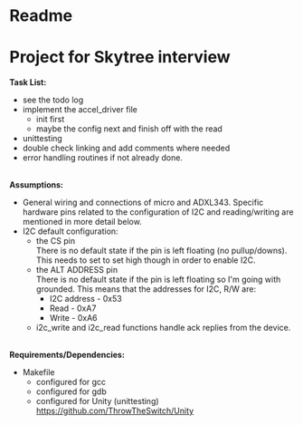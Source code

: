 # Readme

# Project for Skytree interview

**Task List:**
- see the todo log
- implement the accel_driver file
    - init first
    - maybe the config next and finish off with the read
- unittesting
- double check linking and add comments where needed
- error handling routines if not already done.

\
**Assumptions:**
- General wiring and connections of micro and ADXL343. Specific hardware pins related to the 
    configuration of I2C and reading/writing are mentioned in more detail below.
- I2C default configuration:
    - the CS pin \
        There is no default state if the pin is left floating (no pullup/downs). This needs to 
        set to set high though in order to enable I2C.
    - the ALT ADDRESS pin \
        There is no default state if the pin is left floating so I'm going with grounded. This
        means that the addresses for I2C, R/W are:
        - I2C address - 0x53
        - Read - 0xA7
        - Write - 0xA6
    - i2c_write and i2c_read functions handle ack replies from the device.


\
**Requirements/Dependencies:**
- Makefile
    - configured for gcc
    - configured for gdb
    - configured for Unity (unittesting) \
        https://github.com/ThrowTheSwitch/Unity